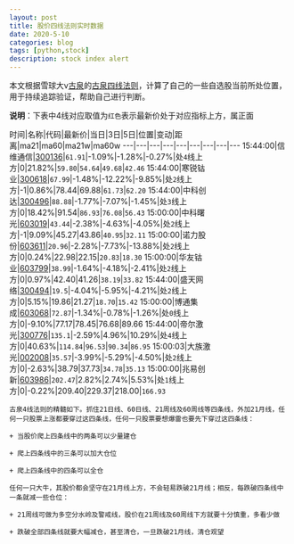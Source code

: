 ```yaml
---
layout: post
title: 股价四线法则实时数据
date: 2020-5-10
categories: blog
tags: [python,stock]
description: stock index alert
---
```



本文根据雪球大v[古泉](https://xueqiu.com/u/7148646888)的[古泉四线法则](https://xueqiu.com/7148646888/130498192)，计算了自己的一些自选股当前所处位置，用于持续追踪验证，帮助自己进行判断。

**说明**：下表中4线对应取值为`红色`表示最新价处于对应指标上方，属正面

时间|名称|代码|最新价|当日|3日|5日|位置|变动|距离|ma21|ma60|ma21w|ma60w
---|---|---|---|---|---|---|---|---
15:44:00|信维通信|[300136](https://xueqiu.com/S/SZ300136)|`61.91`|-1.09%|-1.28%|-0.27%|处`4`线上方|0|21.82%|`59.80`|`54.64`|`49.68`|`42.46`
15:44:00|寒锐钴业|[300618](https://xueqiu.com/S/SZ300618)|`67.99`|-1.48%|-12.22%|-9.85%|处`2`线上方|-1|0.86%|78.44|69.88|`61.73`|`62.20`
15:44:00|中科创达|[300496](https://xueqiu.com/S/SZ300496)|`88.88`|-1.77%|-7.07%|-1.45%|处`3`线上方|0|18.42%|91.54|`86.93`|`76.08`|`56.43`
15:00:00|中科曙光|[603019](https://xueqiu.com/S/SH603019)|`43.44`|-2.38%|-4.63%|-4.05%|处`2`线上方|-1|9.09%|45.27|43.86|`40.95`|`32.11`
15:00:00|诺力股份|[603611](https://xueqiu.com/S/SH603611)|`20.96`|-2.28%|-7.73%|-13.88%|处`2`线上方|0|0.24%|22.98|22.15|`20.83`|`18.30`
15:00:00|华友钴业|[603799](https://xueqiu.com/S/SH603799)|`38.99`|-1.64%|-4.18%|-2.41%|处`2`线上方|0|0.97%|42.40|41.26|`38.19`|`33.82`
15:44:00|盛天网络|[300494](https://xueqiu.com/S/SZ300494)|`19.5`|-4.04%|-5.95%|-4.21%|处`2`线上方|0|5.15%|19.86|21.27|`18.70`|`15.42`
15:00:00|博通集成|[603068](https://xueqiu.com/S/SH603068)|`72.87`|-1.34%|-0.78%|-1.26%|处`0`线上方|0|-9.10%|77.17|78.45|76.68|89.66
15:44:00|帝尔激光|[300776](https://xueqiu.com/S/SZ300776)|`135.1`|-2.59%|4.96%|10.29%|处`4`线上方|0|40.63%|`114.84`|`96.53`|`90.34`|`86.95`
15:00:03|大族激光|[002008](https://xueqiu.com/S/SZ002008)|`35.57`|-3.99%|-5.29%|-4.50%|处`2`线上方|0|-2.63%|38.79|37.73|`34.78`|`35.13`
15:00:00|兆易创新|[603986](https://xueqiu.com/S/SH603986)|`202.47`|2.82%|2.74%|5.53%|处`1`线上方|0|-0.22%|209.40|229.37|218.00|`166.93`

```
古泉4线法则的精髓如下。抓住21日线、60日线、21周线及60周线等四条线，外加21月线，任何一只股票上涨都要穿过这四条线，任何一只股票要想爆雷也要先下穿过这四条线：

+ 当股价爬上四条线中的两条可以少量建仓

+ 爬上四条线中的三条可以加大仓位

+ 爬上四条线中的四条可以全仓

任何一只大牛，其股价都会坚守在21月线上方，不会轻易跌破21月线；相反，每跌破四条线中一条就减一些仓位：

+ 21周线可做为多空分水岭及警戒线，股价在21周线及60周线下方就要十分慎重，多看少做

+ 跌破全部四条线就要大幅减仓，甚至清仓，一旦跌破21月线，清仓观望
```